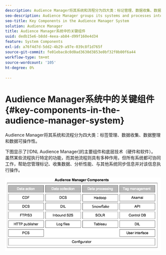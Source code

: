 ```yaml
---
description: Audience Manager将其系统和流程分为四大类：标记管理、数据收集、数据整理和数据可操作性。
seo-description: Audience Manager groups its systems and processes into four main categories  tag management, data collection, data organization, and data actionability.
seo-title: Key Components in the Audience Manager System
solution: Audience Manager
title: Audience Manager系统中的关键组件
uuid: dedb15e6-b8dd-4eea-ab84-d99f160e4d34
feature: System Components
exl-id: a76f4d7d-5dd2-4b29-a97e-039c8f1d765f
source-git-commit: fe01ebac8c0d0ad3630d3853e0bf32f0b00f6a44
workflow-type: tm+mt
source-wordcount: '105'
ht-degree: 0%

---
```


# Audience Manager系统中的关键组件{#key-components-in-the-audience-manager-system}

Audience Manager将其系统和流程分为四大类：标签管理、数据收集、数据整理和数据可操作性。

<!-- 

c_compstack.xml

 -->

下图显示了[!DNL Audience Manager]的主要组件和底层技术（硬件和软件）。 虽然某些流程执行特定的功能，而其他流程则具有多种作用，但所有系统都可协同工作，帮助您管理标记、收集数据、分析性能、与其他系统同步信息并对该信息执行操作。

![](assets/components.png)
